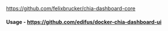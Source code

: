 https://github.com/felixbrucker/chia-dashboard-core

#### Usage - https://github.com/edifus/docker-chia-dashboard-ui
